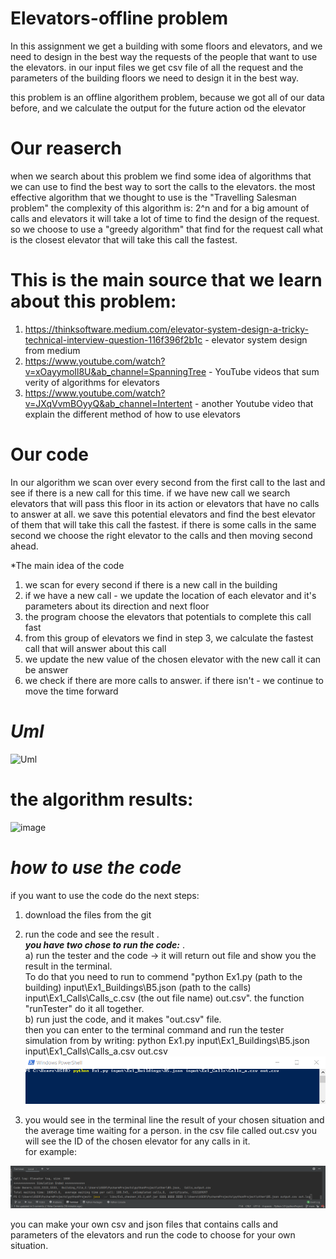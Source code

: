 # Elevators-offline problem
In this assignment we get a building with some floors and elevators, and we need to design in the best way the requests of the people that want to use the elevators.
in our input files we get csv file of all the request and the parameters of the building floors we need to design it in the best way.

this problem is an offline algorithem problem, because we got all of our data before, and we calculate the output for the future action od the elevator

# Our reaserch
when we search about this problem we find some idea of algorithms that we can use to find the best way to sort the calls to the elevators.
the most effective algorithm that we thought to use is the "Travelling Salesman problem"
the complexity of this algorithm is: 2^n and for a big amount of calls and elevators it will take a lot of time to find the design of the request.
<br> 
so we choose to use a "greedy algorithm" that find for the request call what is the closest elevator that will take this call the fastest.
<br>

# This is the main source that we learn about this problem:
1. https://thinksoftware.medium.com/elevator-system-design-a-tricky-technical-interview-question-116f396f2b1c - elevator system design from medium
2. https://www.youtube.com/watch?v=xOayymoIl8U&ab_channel=SpanningTree - YouTube videos that sum verity of algorithms for elevators
3. https://www.youtube.com/watch?v=JXqVvmBOyyQ&ab_channel=Intertent - another Youtube video that explain the different method of how to use elevators


# Our code

In our algorithm we scan over every second from the first call to the last and see if there is a new call for this time.
if we have new call we search elevators that will pass this floor in its action or elevators that have no calls to answer at all.
we save this potential elevators and find the best elevator of them that will take this call the fastest.
if there is some calls in the same second we choose the right elevator to the calls and then moving second ahead.

*The main idea of the code
1. we scan for every second if there is a new call in the building
2. if we have a new call - we update the location of each elevator and it's parameters about its direction and next floor
3. the program choose the elevators that potentials to complete this call fast 
4. from this group of elevators we find in step 3, we calculate the fastest call that will answer about this call
5. we update the new value of the chosen elevator with the new call it can be answer
6. we check if there are more calls to answer. if there isn't - we continue to move the time forward


# *Uml*

![Uml](https://user-images.githubusercontent.com/35407628/142432892-1a4e34bf-bc48-4258-85bd-465122c5a0e7.png)

# the algorithm results: 


![image](https://user-images.githubusercontent.com/35407628/142595875-33ae948c-c1a6-434f-94c3-6f5e1ca7723b.png)


# *how to use the code*
if you want to use the code do the next steps:
1. download the files from the git
2. run the code and see the result .\
       ***you have two chose to run the code:*** .\
      a) run the tester and the code -> it will return out file and show you the result in the terminal.\
      To do that you need to run to commend "python Ex1.py (path to the building)
       input\Ex1_Buildings\B5.json (path to the calls) input\Ex1_Calls\Calls_c.csv (the out file name) out.csv".
      the function "runTester" do it all together.\
      b) run just the code, and it makes "out.csv" file.\
      then you can enter to the terminal command  and run the tester simulation from by writing:
      python Ex1.py input\Ex1_Buildings\B5.json input\Ex1_Calls\Calls_a.csv out.csv
![img_1.png](img_1.png)


3. you would see in the terminal line the result of your chosen situation and the average time waiting for a person.
in the csv file called out.csv you will see the ID of the chosen elevator for any calls in it.\
for example:

![img.png](img.png)



you can make your own csv and json files that contains calls and parameters of the elevators and run the code to choose for your own situation.
